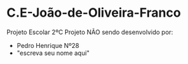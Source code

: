 # C.E-João-de-Oliveira-Franco
Projeto Escolar 2ºC
Projeto NÃO sendo desenvolvido por:
 * Pedro Henrique Nº28
 * "escreva seu nome aqui"